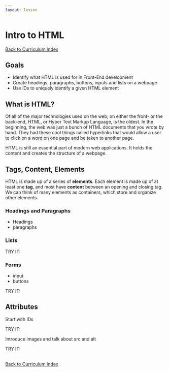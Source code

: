 ```yaml
---
layout: lesson
---
```


# Intro to HTML

<a href="../">Back to Curriculum Index</a>

## Goals

- Identify what HTML is used for in Front-End development
- Create headings, paragraphs, buttons, inputs and lists on a webpage
- Use IDs to uniquely identify a given HTML element

## What is HTML?

Of all of the major technologies used on the web, on either the front- or the back-end, HTML, or Hyper Text Markup Language, is the oldest. In the beginning, the web was just a bunch of HTML documents that you wrote by hand. They had these cool things called hyperlinks that would allow a user to click on a word on one page and be taken to another page.

HTML is still an essential part of modern web applications. It holds the content and creates the structure of a webpage.

## Tags, Content, Elements

HTML is made up of a series of **elements**. Each element is made up of at least one **tag**, and most have **content** between an opening and closing tag. We can think of many elements as containers, which store and organize other elements.

### Headings and Paragraphs

- Headings
- paragraphs

### Lists

TRY IT:

### Forms

- input
- buttons

TRY IT:

## Attributes

Start with IDs

TRY IT:

Introduce images and talk about src and alt

TRY IT:

<br>
<a href="../">Back to Curriculum Index</a>
